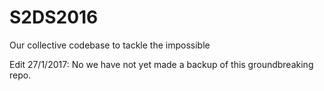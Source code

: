 # S2DS2016
Our collective codebase to tackle the impossible

Edit 27/1/2017: No we have not yet made a backup of this groundbreaking repo.
